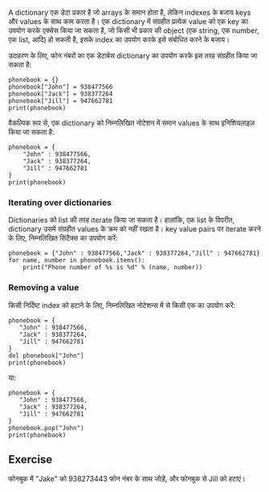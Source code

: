 A dictionary एक डेटा प्रकार है जो arrays के समान होता है, लेकिन indexes के बजाय keys और values के साथ काम करता है। एक dictionary में संग्रहीत प्रत्येक value को एक key का उपयोग करके एक्सेस किया जा सकता है, जो किसी भी प्रकार की object (एक string, एक number, एक list, आदि) हो सकती है, इसके index का उपयोग करके इसे संबोधित करने के बजाय।

उदाहरण के लिए, फोन नंबरों का एक डेटाबेस dictionary का उपयोग करके इस तरह संग्रहीत किया जा सकता है:

    phonebook = {}
    phonebook["John"] = 938477566
    phonebook["Jack"] = 938377264
    phonebook["Jill"] = 947662781
    print(phonebook)

वैकल्पिक रूप से, एक dictionary को निम्नलिखित नोटेशन में समान values के साथ इनिशियलाइज़ किया जा सकता है:

    phonebook = {
        "John" : 938477566,
        "Jack" : 938377264,
        "Jill" : 947662781
    }
    print(phonebook)

### Iterating over dictionaries

Dictionaries को list की तरह iterate किया जा सकता है। हालांकि, एक list के विपरीत, dictionary उसमें संग्रहीत values के क्रम को नहीं रखता है। key value pairs पर iterate करने के लिए, निम्नलिखित सिंटैक्स का उपयोग करें:
    
    phonebook = {"John" : 938477566,"Jack" : 938377264,"Jill" : 947662781}
    for name, number in phonebook.items():
        print("Phone number of %s is %d" % (name, number))

### Removing a value

किसी निर्दिष्ट index को हटाने के लिए, निम्नलिखित नोटेशन्स में से किसी एक का उपयोग करें:
    
    phonebook = {
       "John" : 938477566,
       "Jack" : 938377264,
       "Jill" : 947662781
    }
    del phonebook["John"]
    print(phonebook)

या:

    phonebook = {
       "John" : 938477566,
       "Jack" : 938377264,
       "Jill" : 947662781
    }
    phonebook.pop("John")
    print(phonebook)

Exercise
--------

फोनबुक में "Jake" को 938273443 फोन नंबर के साथ जोड़ें, और फोनबुक से Jill को हटाएं।